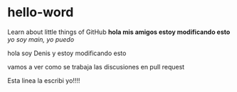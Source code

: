 # hello-word
Learn about  little things of GitHub
**hola mis amigos estoy modificando esto**
*yo soy main, yo puedo*

hola soy Denis y estoy modificando esto

vamos a ver como se trabaja las discusiones
en pull request

Esta linea la escribi yo!!!! 
